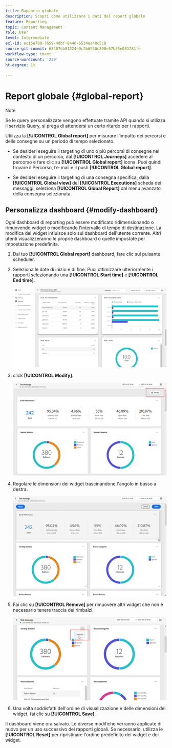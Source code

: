 ```yaml
---
title: Rapporto globale
description: Scopri come utilizzare i dati del report globale
feature: Reporting
topic: Content Management
role: User
level: Intermediate
exl-id: ec15e700-7659-4dbf-8446-6534ea48c5c8
source-git-commit: 68407db81224e9c2b6930c800e57b65e081781fe
workflow-type: tm+mt
source-wordcount: '239'
ht-degree: 1%

---
```


# Report globale {#global-report}

>[!NOTE]
>
> Se le query personalizzate vengono effettuate tramite API quando si utilizza il servizio Query, si prega di attendersi un certo ritardo per i rapporti.

Utilizza la **[!UICONTROL Global report]** per misurare l’impatto dei percorsi e delle consegne su un periodo di tempo selezionato.

* Se desideri eseguire il targeting di uno o più percorsi di consegne nel contesto di un percorso, dal **[!UICONTROL Journeys]** accedere al percorso e fare clic su **[!UICONTROL Global report]** icona. Puoi quindi trovare il Percorso, l’e-mail e il push **[!UICONTROL Global report]**.

* Se desideri eseguire il targeting di una consegna specifica, dalla **[!UICONTROL Global view]** del **[!UICONTROL Executions]** scheda dei messaggi, seleziona **[!UICONTROL Global Report]** dal menu avanzato della consegna selezionata.

## Personalizza dashboard {#modify-dashboard}

Ogni dashboard di reporting può essere modificato ridimensionando o rimuovendo widget o modificando l&#39;intervallo di tempo di destinazione. La modifica dei widget influisce solo sul dashboard dell&#39;utente corrente. Altri utenti visualizzeranno le proprie dashboard o quelle impostate per impostazione predefinita.

1. Dal tuo **[!UICONTROL Global report]** dashboard, fare clic sul pulsante scheduler.

1. Seleziona le date di inizio e di fine. Puoi ottimizzare ulteriormente i rapporti selezionando una **[!UICONTROL Start time]** e **[!UICONTROL End time]**.

   ![](../assets/global_report_6.png)

1. click **[!UICONTROL Modify]**.

   ![](../assets/global_report_8.png)

1. Regolare le dimensioni dei widget trascinandone l&#39;angolo in basso a destra.

   ![](../assets/global_report_9.png)

1. Fai clic su **[!UICONTROL Remove]** per rimuovere altri widget che non è necessario tenere traccia dei rimbalzi.

   ![](../assets/global_report_10.png)

1. Una volta soddisfatti dell&#39;ordine di visualizzazione e delle dimensioni dei widget, fai clic su **[!UICONTROL Save]**.

Il dashboard viene ora salvato. Le diverse modifiche verranno applicate di nuovo per un uso successivo dei rapporti globali. Se necessario, utilizza le **[!UICONTROL Reset]** per ripristinare l&#39;ordine predefinito dei widget e dei widget.

